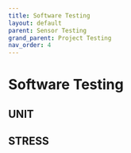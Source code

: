 ```yaml
---
title: Software Testing
layout: default
parent: Sensor Testing
grand_parent: Project Testing
nav_order: 4
---
```


# Software Testing


## UNIT


## STRESS


